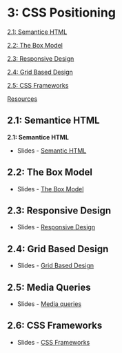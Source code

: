 3: CSS Positioning
=========================
[2.1: Semantice HTML](#21-semantic)

[2.2: The Box Model](#22-boxmodel)

[2.3: Responsive Design](#23-responsive)

[2.4: Grid Based Design](#24-grid)

[2.5: CSS Frameworks](#25-frameworks)

[Resources](#resources)

<a id="21-semantic">2.1: Semantice HTML</a>
---------------------

**2.1: Semantice HTML** 

+ Slides - [Semantic HTML](https://docs.google.com/presentation/d/1JSFiGoiq_iySY0jOkJALZjnnN9LELr-OzetBvAvSnAY/edit?usp=sharing)



<a id="22-boxmodel">2.2: The Box Model</a>
---------------------

+ Slides - [The Box Model](https://docs.google.com/presentation/d/1V41nZ7ZJWOKest4lIMBsIseUwTtqCb4Fe-5MeEIu5IY/edit?usp=sharing)


<a id="23-responsive">2.3: Responsive Design</a>
---------------------

+ Slides - [Responsive Design](https://docs.google.com/presentation/d/1uDeL93JEPPB4KMyCuO6tboFLYjWO3DRQvvfvTrkJKpI/edit?usp=sharing)

<a id="24-grid">2.4: Grid Based Design</a>
---------------------

+ Slides - [Grid Based Design](https://drive.google.com/open?id=1IgbeebvwBiQ5MfyfZh4H0sXhEG_PPlpUWW7bw-UA4ls)

<a id="25-queries">2.5: Media Queries</a>
---------------------

+ Slides - [Media queries](https://drive.google.com/open?id=1y6O2gIYHNmvMr1pQt5YG7otPXQGcq0oxMzaBAva5-u8)

<a id="26-frameworks">2.6: CSS Frameworks</a>
---------------------

+ Slides - [CSS Frameworks](https://docs.google.com/presentation/d/1jAa0sjR-5yvMTiilO7Svkm-8t_qVynw-pZt4AIFvNOE/edit?usp=sharing)

